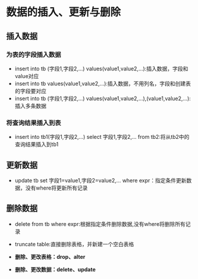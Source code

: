 # 数据的插入、更新与删除

## 插入数据

### 为表的字段插入数据

* insert into tb (字段1,字段2,...) values(value1,value2,...):插入数据，字段和value对应
* insert into tb values(value1,value2,...):插入数据，不用列名，字段和创建表的字段要对应
* insert into tb (字段1,字段2,...) values(value1,value2,...),(value1,value2,...):插入多条数据

### 将查询结果插入到表
* insert into tb1(字段1,字段2,...) select 字段1,字段2,... from tb2:将从tb2中的查询结果插入到tb1

## 更新数据

* update tb set 字段1=value1,字段2=value2,... where expr：指定条件更新数据，没有where将更新所有记录


## 删除数据
* delete from tb where expr:根据指定条件删除数据,没有where将删除所有记录
* truncate table:直接删除表格，并新建一个空白表格

* **删除、更改表格：drop、alter**
* **删除、更改数据：delete、update** 
